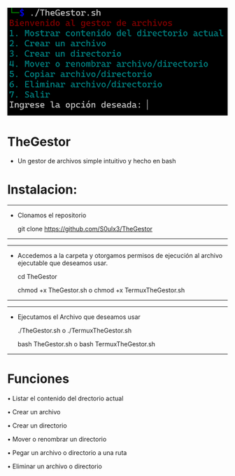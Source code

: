 ![TheGestor](https://github.com/S0ulx3/TheGestor/blob/main/TheGestor.png)


# TheGestor 

- Un gestor de archivos simple intuitivo y hecho en bash

# Instalacion:
-----------------------------------------------
- Clonamos el repositorio 

  git clone https://github.com/S0ulx3/TheGestor
-----------------------------------------------

--------------------------------------------------------------------------------------------------
- Accedemos a la carpeta y otorgamos permisos de ejecución al archivo ejecutable que deseamos usar.

  cd TheGestor

  chmod +x TheGestor.sh
  o 
  chmod +x TermuxTheGestor.sh
  
--------------------------------------------------------------------------------------------------

---------------------------------------------
- Ejecutamos el Archivo que deseamos usar

  ./TheGestor.sh o ./TermuxTheGestor.sh

  bash TheGestor.sh o bash TermuxTheGestor.sh
---------------------------------------------

# Funciones

• Listar el contenido del drectorio actual

• Crear un archivo

• Crear un directorio

• Mover o renombrar un directorio

• Pegar un archivo o directorio a una ruta

• Eliminar un archivo o directorio
